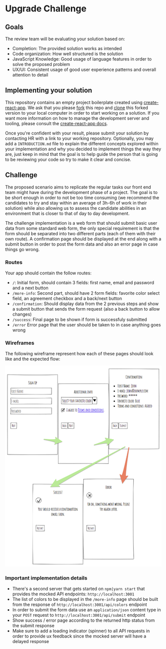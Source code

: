 # Upgrade Challenge

## Goals

The review team will be evaluating your solution based on:

- Completion: The provided solution works as intended
- Code organization: How well structured is the solution
- JavaScript Knowledge: Good usage of language features in order to solve the proposed problem
- UX/UI: Consistent usage of good user experience patterns and overall attention to detail

## Implementing your solution

This repository contains an empty project boilerplate created using [create-react-app](https://github.com/facebook/create-react-app). We ask that you please [fork](https://help.github.com/articles/fork-a-repo/) this repo and [clone](https://help.github.com/articles/cloning-a-repository/) this forked version to your local computer in order to start working on a solution. If you want more information on how to manage the development server and tooling, please consult the [create-react-app docs](https://github.com/facebook/create-react-app/blob/master/packages/react-scripts/template/README.md).

Once you're confident with your result, please submit your solution by contacting HR with a link to your working repository. Optionally, you may add a `INTRODUCTION.md` file to explain the different concepts explored within your implementation and why you decided to implement things the way they are, just keep in mind that the goal is to help guide the person that is going to be reviewing your code so try to make it clear and concise.

## Challenge

The proposed scenario aims to replicate the regular tasks our front end team might have during the development phase of a project. The goal is to be short enough in order to not be too time consuming (we recommend the candidates to try and stay within an average of 3h-6h of work in their solution) while also allowing us to assess the candidate abilities in an environment that is closer to that of day to day development.

The challenge implementation is a web form that should submit basic user data from some standard web form, the only special requirement is that the form should be separated into two different parts (each of them with their own route). A confirmation page should be displayed at the end along with a submit button in order to post the form data and also an error page in case things go wrong.

### Routes

Your app should contain the follow routes:

- `/`: Initial form, should contain 3 fields: first name, email and password and a next button
- `/more-info`: Second part, should have 2 form fields: favorite color select field, an agreement checkbox and a back/next button
- `/confirmation`: Should display data from the 2 previous steps and show a submit button that sends the form request (also a back button to allow changes)
- `/success`: Final page to be shown if form is successfuly submitted
- `/error` Error page that the user should be taken to in case anything goes wrong

### Wireframes

The following wireframe represent how each of these pages should look like and the expected flow:

![wireframe](20180829-wireframe001.png)

### Important implementation details

- There's a second server that gets started on `npm|yarn start` that provides the mocked API endpoints: `http://localhost:3001`
- The list of colors to be displayed in the `/more-info` page should be built from the response of `http://localhost:3001/api/colors` endpoint
- In order to submit the form data use an `application/json` content type in your `POST` request to `http://localhost:3001/api/submit` endpoint
- Show success / error page according to the returned http status from the submit response
- Make sure to add a loading indicator (spinner) to all API requests in order to provide ux feedback since the mocked server will have a delayed response

